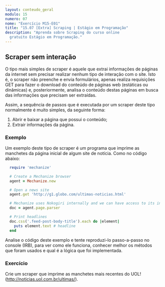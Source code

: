 ```yaml
---
layout: conteudo_geral
modulo: 15
numero: 07
nome: "Exercício M15-E01"
title: "15.07 [Extra] Scraping | Estágio em Programação"
description: "Aprenda sobre Scraping do curso online
  gratuito Estágio em Programação."
---
```


## Scraper sem interação

O tipo mais simples de scraper é aquele que extrai informações de páginas da internet sem precisar realizar nenhum tipo de interação com o site. Isto é, o scraper não preenche e envia formulários, apenas realiza requisições GET para fazer o download do conteúdo de páginas web (estáticas ou dinâmicas) e, posteriormente, analisa o conteúdo destas páginas em busca das informações que precisam ser extraídas.

Assim, a sequência de passos que é executada por um scraper deste tipo normalmente é muito simples, da seguinte forma:

  1. Abrir e baixar a página que possui o conteúdo;
  2. Extrair informações da página.

### Exemplo

Um exemplo deste tipo de scraper é um programa que imprime as manchetes da página inicial de algum site de notícia. Como no código abaixo:

```ruby
  require 'mechanize'

  # Create a Mechanize browser
  agent = Mechanize.new

  # Open a news site
  agent.get 'http://g1.globo.com/ultimas-noticias.html'

  # Mechanize uses Nokogiri internally and we can have access to its instance
  doc = agent.page.parser

  # Print headlines
  doc.css('.feed-post-body-title').each do |element|
    puts element.text # headline
  end
```

Analise o código deste exemplo e tente reproduzi-lo passo-a-passo no console (IRB), para ver como ele funciona, conhecer melhor os métodos que foram usados e qual é a lógica que foi implementada.

### Exercício

Crie um scraper que imprime as manchetes mais recentes do UOL! (<http://noticias.uol.com.br/ultimas/>).